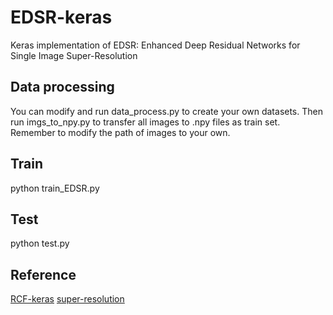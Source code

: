 # EDSR-keras
Keras implementation of EDSR: Enhanced Deep Residual Networks for Single Image Super-Resolution

## Data processing  
You can modify and run data_process.py to create your own datasets. Then run imgs_to_npy.py to transfer all images to .npy files as train set. Remember to modify the path of images to your own.  

## Train  
python train_EDSR.py

## Test  
python test.py  

## Reference  
[RCF-keras](https://github.com/fupiao1998/RCF-keras)
[super-resolution](https://github.com/krasserm/super-resolution)

